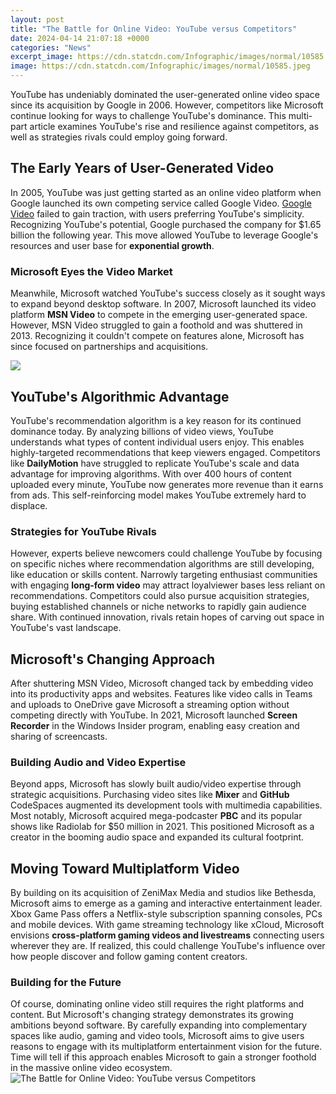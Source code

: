 ```yaml
---
layout: post
title: "The Battle for Online Video: YouTube versus Competitors"
date: 2024-04-14 21:07:18 +0000
categories: "News"
excerpt_image: https://cdn.statcdn.com/Infographic/images/normal/10585.jpeg
image: https://cdn.statcdn.com/Infographic/images/normal/10585.jpeg
---
```


YouTube has undeniably dominated the user-generated online video space since its acquisition by Google in 2006. However, competitors like Microsoft continue looking for ways to challenge YouTube's dominance. This multi-part article examines YouTube's rise and resilience against competitors, as well as strategies rivals could employ going forward.
## The Early Years of User-Generated Video
In 2005, YouTube was just getting started as an online video platform when Google launched its own competing service called Google Video. [Google Video](https://store.fi.io.vn/womens-cute-boston-terrier-american-flag-usa-patriotic-dog-lover-v-neck-t-shirt/men&) failed to gain traction, with users preferring YouTube's simplicity. Recognizing YouTube's potential, Google purchased the company for $1.65 billion the following year. This move allowed YouTube to leverage Google's resources and user base for **exponential growth**. 
### Microsoft Eyes the Video Market 
Meanwhile, Microsoft watched YouTube's success closely as it sought ways to expand beyond desktop software. In 2007, Microsoft launched its video platform **MSN Video** to compete in the emerging user-generated space. However, MSN Video struggled to gain a foothold and was shuttered in 2013. Recognizing it couldn't compete on features alone, Microsoft has since focused on partnerships and acquisitions.

![](https://weblium.com/blog/wp-content/uploads/2020/09/youtube-competitors-cover-1.png)
## YouTube's Algorithmic Advantage 
YouTube's recommendation algorithm is a key reason for its continued dominance today. By analyzing billions of video views, YouTube understands what types of content individual users enjoy. This enables highly-targeted recommendations that keep viewers engaged. Competitors like **DailyMotion** have struggled to replicate YouTube's scale and data advantage for improving algorithms. With over 400 hours of content uploaded every minute, YouTube now generates more revenue than it earns from ads. This self-reinforcing model makes YouTube extremely hard to displace.
### Strategies for YouTube Rivals
However, experts believe newcomers could challenge YouTube by focusing on specific niches where recommendation algorithms are still developing, like education or skills content. Narrowly targeting enthusiast communities with engaging **long-form video** may attract loyalviewer bases less reliant on recommendations. Competitors could also pursue acquisition strategies, buying established channels or niche networks to rapidly gain audience share. With continued innovation, rivals retain hopes of carving out space in YouTube's vast landscape.
## Microsoft's Changing Approach 
After shuttering MSN Video, Microsoft changed tack by embedding video into its productivity apps and websites. Features like video calls in Teams and uploads to OneDrive gave Microsoft a streaming option without competing directly with YouTube. In 2021, Microsoft launched **Screen Recorder** in the Windows Insider program, enabling easy creation and sharing of screencasts. 
### Building Audio and Video Expertise  
Beyond apps, Microsoft has slowly built audio/video expertise through strategic acquisitions. Purchasing video sites like **Mixer** and **GitHub** CodeSpaces augmented its development tools with multimedia capabilities. Most notably, Microsoft acquired mega-podcaster **PBC** and its popular shows like Radiolab for $50 million in 2021. This positioned Microsoft as a creator in the booming audio space and expanded its cultural footprint. 
## Moving Toward Multiplatform Video
By building on its acquisition of ZeniMax Media and studios like Bethesda, Microsoft aims to emerge as a gaming and interactive entertainment leader. Xbox Game Pass offers a Netflix-style subscription spanning consoles, PCs and mobile devices. With game streaming technology like xCloud, Microsoft envisions **cross-platform gaming videos and livestreams** connecting users wherever they are. If realized, this could challenge YouTube's influence over how people discover and follow gaming content creators.
### Building for the Future 
Of course, dominating online video still requires the right platforms and content. But Microsoft's changing strategy demonstrates its growing ambitions beyond software. By carefully expanding into complementary spaces like audio, gaming and video tools, Microsoft aims to give users reasons to engage with its multiplatform entertainment vision for the future. Time will tell if this approach enables Microsoft to gain a stronger foothold in the massive online video ecosystem.
![The Battle for Online Video: YouTube versus Competitors](https://cdn.statcdn.com/Infographic/images/normal/10585.jpeg)